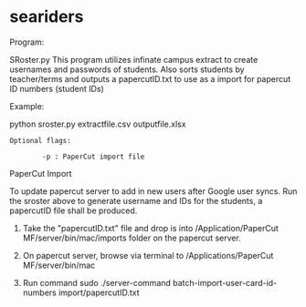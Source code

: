 # seariders

Program:

SRoster.py
This program utilizes infinate campus extract to create usernames and passwords of students. Also sorts students by teacher/terms and outputs a papercutID.txt to use as a import for papercut ID numbers (student IDs)

Example:

python sroster.py extractfile.csv outputfile.xlsx

    Optional flags:
        
            -p : PaperCut import file


PaperCut Import

To update papercut server to add in new users after Google user syncs. Run the sroster above to generate username and IDs for the students, a papercutID file shall be produced.

1. Take the "papercutID.txt" file and drop is into /Application/PaperCut MF/server/bin/mac/imports folder on the papercut server.

2. On papercut server, browse via terminal to /Applications/PaperCut MF/server/bin/mac

3. Run command sudo ./server-command batch-import-user-card-id-numbers import/papercutID.txt

